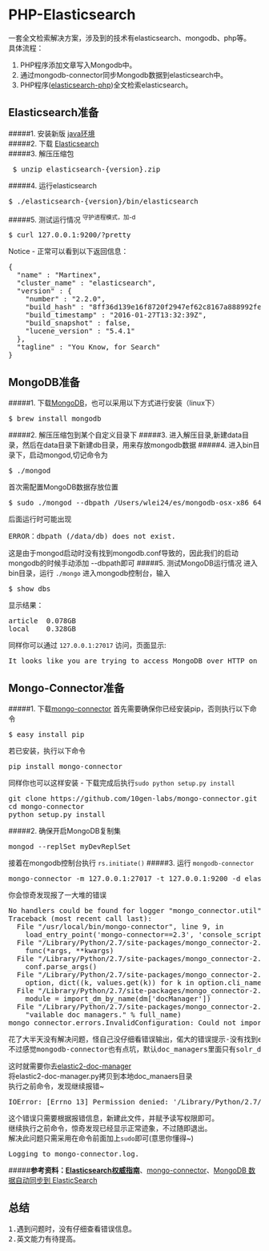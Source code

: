 # PHP-Elasticsearch
一套全文检索解决方案，涉及到的技术有elasticsearch、mongodb、php等。<br/>
具体流程：<br/>
1. PHP程序添加文章写入Mongodb中。<br/>
2. 通过mongodb-connector同步Mongodb数据到elasticsearch中。<br/>
3. PHP程序([elasticsearch-php](https://github.com/elastic/elasticsearch-php))全文检索elasticsearch。<br/>
## Elasticsearch准备
#####1. 安装新版 <a href="http://www.java.com" target="_blank">java环境</a><br/>
#####2. 下载 <a href="http://www.elasticsearch.org/download" target="_blank">Elasticsearch</a><br/>
#####3. 解压压缩包
<pre> $ unzip elasticsearch-{version}.zip</pre>
#####4. 运行elasticsearch
<pre>$ ./elasticsearch-{version}/bin/elasticsearch</pre>
#####5. 测试运行情况  <sup>守护进程模式，加-d</sup>
<pre>$ curl 127.0.0.1:9200/?pretty</pre>
Notice - 正常可以看到以下返回信息：
<pre>
{
  "name" : "Martinex",
  "cluster_name" : "elasticsearch",
  "version" : {
    "number" : "2.2.0",
    "build_hash" : "8ff36d139e16f8720f2947ef62c8167a888992fe",
    "build_timestamp" : "2016-01-27T13:32:39Z",
    "build_snapshot" : false,
    "lucene_version" : "5.4.1"
  },
  "tagline" : "You Know, for Search"
}
</pre>
## MongoDB准备
#####1. 下载[MongoDB](http://www.mongodb.org/downloads)，也可以采用以下方式进行安装（linux下）
<pre>$ brew install mongodb</pre>
#####2. 解压压缩包到某个自定义目录下
#####3. 进入解压目录,新建data目录，然后在data目录下新建db目录，用来存放mongodb数据
#####4. 进入bin目录下，启动mongod,切记命令为
<pre>$ ./mongod</pre>
首次需配置MongoDB数据存放位置
<pre>$ sudo ./mongod --dbpath /Users/wlei24/es/mongodb-osx-x86_64-3.0.0/data/db/</pre>
后面运行时可能出现
<pre>ERROR：dbpath (/data/db) does not exist.</pre>
这是由于mongod启动时没有找到mongodb.conf导致的，因此我们的启动mongodb的时候手动添加 --dbpath即可
#####5. 测试MongoDB运行情况
进入bin目录，运行 `./mongo` 进入mongodb控制台，输入
<pre>$ show dbs</pre>
显示结果：
<pre>
article  0.078GB
local    0.328GB
</pre>
同样你可以通过 `127.0.0.1:27017` 访问，页面显示:
<pre>It looks like you are trying to access MongoDB over HTTP on the native driver port.</pre>
## Mongo-Connector准备
#####1. 下载[mongo-connector](https://github.com/mongodb-labs/mongo-connector)
首先需要确保你已经安装pip，否则执行以下命令
<pre>$ easy_install pip</pre>
若已安装，执行以下命令
<pre>pip install mongo-connector</pre>
同样你也可以这样安装 - 下载完成后执行`sudo python setup.py install`
<pre>
git clone https://github.com/10gen-labs/mongo-connector.git
cd mongo-connector
python setup.py install
</pre>
#####2. 确保开启MongoDB复制集
<pre>
mongod --replSet myDevReplSet
</pre>
接着在mongodb控制台执行 `rs.initiate()`
#####3. 运行 `mongodb-connector`
<pre>mongo-connector -m 127.0.0.1:27017 -t 127.0.0.1:9200 -d elastic_doc_manager</pre>
你会惊奇发现报了一大堆的错误
<pre>
No handlers could be found for logger "mongo_connector.util"
Traceback (most recent call last):
  File "/usr/local/bin/mongo-connector", line 9, in <module>
    load_entry_point('mongo-connector==2.3', 'console_scripts', 'mongo-connector')()
  File "/Library/Python/2.7/site-packages/mongo_connector-2.3-py2.7.egg/mongo_connector/util.py", line 85, in wrapped
    func(*args, **kwargs)
  File "/Library/Python/2.7/site-packages/mongo_connector-2.3-py2.7.egg/mongo_connector/connector.py", line 1041, in main
    conf.parse_args()
  File "/Library/Python/2.7/site-packages/mongo_connector-2.3-py2.7.egg/mongo_connector/config.py", line 118, in parse_args
    option, dict((k, values.get(k)) for k in option.cli_names))
  File "/Library/Python/2.7/site-packages/mongo_connector-2.3-py2.7.egg/mongo_connector/connector.py", line 824, in apply_doc_managers
    module = import_dm_by_name(dm['docManager'])
  File "/Library/Python/2.7/site-packages/mongo_connector-2.3-py2.7.egg/mongo_connector/connector.py", line 814, in import_dm_by_name
    "vailable doc managers." % full_name)
mongo_connector.errors.InvalidConfiguration: Could not import mongo_connector.doc_managers.elastic_doc_manager. It could be that this doc manager has been moved out of this project and is maintained elsewhere. Make sure that you have the doc manager installed alongside mongo-connector. Check the README for a list of available doc managers.
</pre>
<pre>
花了大半天没有解决问题，怪自己没仔细看错误输出，偌大的错误提示-没有找到elastic_doc_manager
不过感觉mongodb-connector也有点坑，默认doc_managers里面只有solr_doc_manageir
</pre>
这时就需要你去[elastic2-doc-manager](https://github.com/mongodb-labs/elastic2-doc-manager)<br/>
将elastic2-doc-manager.py拷贝到本地doc_manaers目录<br/>
执行之前命令，发现继续报错~
<pre>
IOError: [Errno 13] Permission denied: '/Library/Python/2.7/site-packages/mongo_connector-2.3-py2.7.egg/mongo_connector/doc_managers/mongo-connector.log'
</pre>
这个错误只需要根据报错信息，新建此文件，并赋予读写权限即可。<br/>
继续执行之前命令，惊奇发现已经显示正常迹象，不过随即退出。<br/>
解决此问题只需采用在命令前面加上`sudo`即可(意思你懂得~)
<pre>Logging to mongo-connector.log.</pre>

#####<b>参考资料：<a href="https://www.gitbook.com/book/looly/elasticsearch-the-definitive-guide-cn/details" target="_blank">Elasticsearch权威指南</a></b>、[mongo-connector](https://github.com/mongodb-labs/mongo-connector/blob/master/README.rst)、[MongoDB 数据自动同步到 ElasticSearch](https://segmentfault.com/a/1190000003773614)

## 总结
<pre>
1.遇到问题时，没有仔细查看错误信息。
2.英文能力有待提高。
